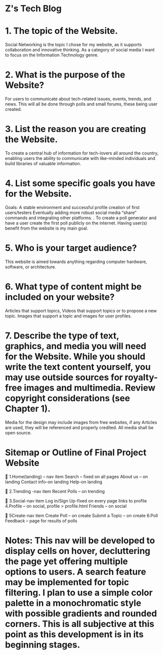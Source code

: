 # Z's Tech Blog

# 1.	The topic of the Website.
Social Networking is the topic I chose for my website, as it supports collaboration and innovative thinking. As a category of social media I want to focus on the Information Technology genre. 
# 2.	What is the purpose of the Website?
For users to communicate about tech-related issues, events, trends, and news. This will all be done through polls and small forums, these being user created.
# 3.	List the reason you are creating the Website.
To create a central hub of information for tech-lovers all around the country, enabling users the ability to communicate with like-minded individuals and build libraries of valuable information.
# 4.	 List some specific goals you have for the Website.
Goals: 
A stable environment and successful profile creation of first users/testers
Eventually adding more robust social media “share” commands and integrating other platforms.
. To create a poll generator and have a user create the first poll publicly on the internet. Having user(s) benefit from the website is my main goal.
# 5.	Who is your target audience?
This website is aimed towards anything regarding computer hardware, software, or architecture.  
# 6.	What type of content might be included on your website?
Articles that support topics, Videos that support topics or to propose a new topic. Images that support a topic and images for user profiles.
# 7.	Describe the type of text, graphics, and media you will need for the Website. While you should write the text content yourself, you may use outside sources for royalty-free images and multimedia. Review copyright considerations (see Chapter 1).
Media for the design may include images from free websites, if any Articles are used, they will be referenced and properly credited. All media shall be open source.
 
# Sitemap or Outline of Final Project Website
	1.Home(landing) – nav item
Search – fixed on all pages
About us – on landing 
Contact info-on landing
Help-on landing

	2.Trending -nav item
Recent Polls – on trending


	3.Social-nav item
Log in/Sign Up-fixed on every page links to profile
4.Profile – on social, profile > profile.html
Friends – on social

	5Create-nav item
Create Poll – on create
Submit a Topic – on create
6.Poll Feedback – page for results of polls

# Notes: This nav will be developed to display cells on hover, decluttering the page yet offering multiple options to users. A search feature may be implemented for topic filtering. I plan to use a simple color palette in a monochromatic style with possible gradients and rounded corners. This is all subjective at this point as this development is in its beginning stages.

